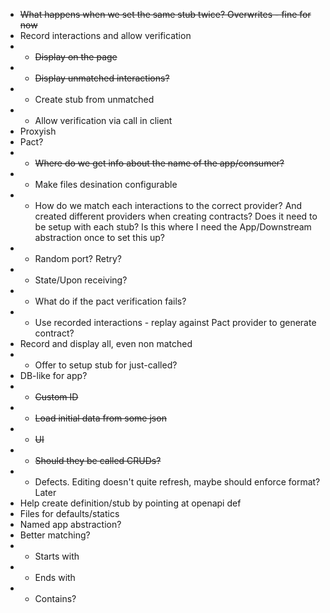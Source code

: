 - ~~What happens when we set the same stub twice? Overwrites - fine for now~~
- Record interactions and allow verification
- - ~~Display on the page~~
- - ~~Display unmatched interactions?~~
- - Create stub from unmatched
- - Allow verification via call in client
- Proxyish
- Pact?
- - ~~Where do we get info about the name of the app/consumer?~~
- - Make files desination configurable
- - How do we match each interactions to the correct provider? And created different providers when creating contracts? Does it need to be setup with each stub? Is this where I need the App/Downstream abstraction once to set this up?
- - Random port? Retry?
- - State/Upon receiving?
- - What do if the pact verification fails?
- - Use recorded interactions - replay against Pact provider to generate contract?
- Record and display all, even non matched
- - Offer to setup stub for just-called?
- DB-like for app?
- - ~~Custom ID~~
- - ~~Load initial data from some json~~
- - ~~UI~~
- - ~~Should they be called CRUDs?~~
- - Defects. Editing doesn't quite refresh, maybe should enforce format? Later
- Help create definition/stub by pointing at openapi def
- Files for defaults/statics
- Named app abstraction?
- Better matching?
- - Starts with
- - Ends with
- - Contains?
